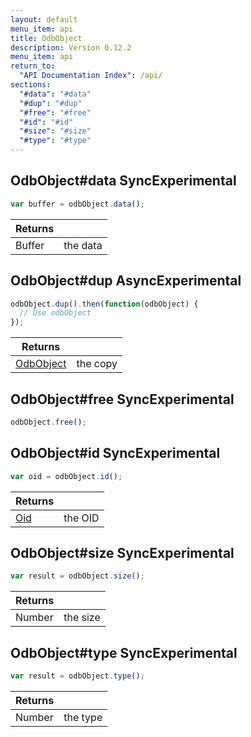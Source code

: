 ```yaml
---
layout: default
menu_item: api
title: OdbObject
description: Version 0.12.2
menu_item: api
return_to:
  "API Documentation Index": /api/
sections:
  "#data": "#data"
  "#dup": "#dup"
  "#free": "#free"
  "#id": "#id"
  "#size": "#size"
  "#type": "#type"
---
```


## <a name="data"></a><span>OdbObject#</span>data <span class="tags"><span class="sync">Sync</span><span class="experimental">Experimental</span></span>

```js
var buffer = odbObject.data();
```

| Returns |  |
| --- | --- |
| Buffer |  the data |

## <a name="dup"></a><span>OdbObject#</span>dup <span class="tags"><span class="async">Async</span><span class="experimental">Experimental</span></span>

```js
odbObject.dup().then(function(odbObject) {
  // Use odbObject
});
```

| Returns |  |
| --- | --- |
| [OdbObject](/api/odb_object/) | the copy |

## <a name="free"></a><span>OdbObject#</span>free <span class="tags"><span class="sync">Sync</span><span class="experimental">Experimental</span></span>

```js
odbObject.free();
```

## <a name="id"></a><span>OdbObject#</span>id <span class="tags"><span class="sync">Sync</span><span class="experimental">Experimental</span></span>

```js
var oid = odbObject.id();
```

| Returns |  |
| --- | --- |
| [Oid](/api/oid/) |  the OID |

## <a name="size"></a><span>OdbObject#</span>size <span class="tags"><span class="sync">Sync</span><span class="experimental">Experimental</span></span>

```js
var result = odbObject.size();
```

| Returns |  |
| --- | --- |
| Number |  the size |

## <a name="type"></a><span>OdbObject#</span>type <span class="tags"><span class="sync">Sync</span><span class="experimental">Experimental</span></span>

```js
var result = odbObject.type();
```

| Returns |  |
| --- | --- |
| Number |  the type |

